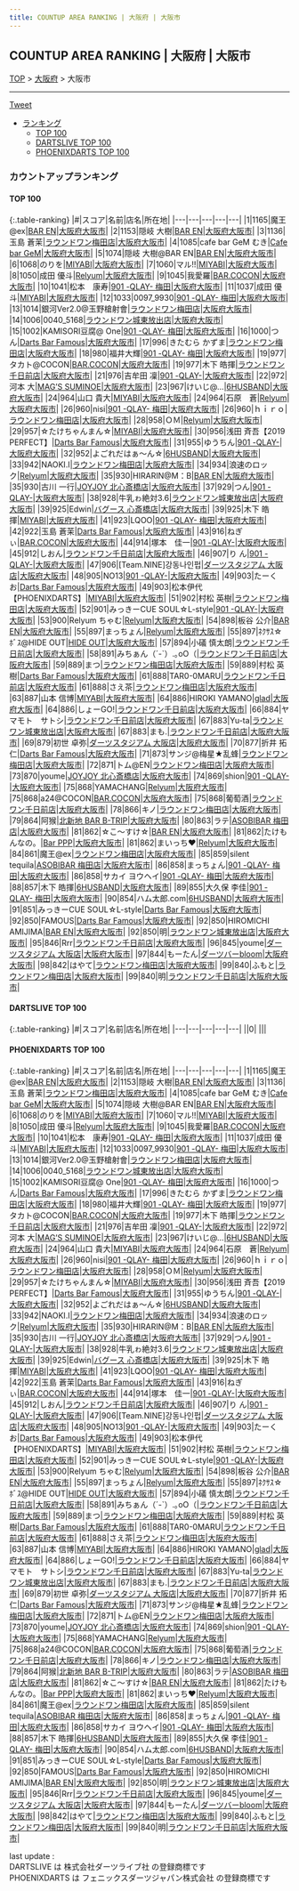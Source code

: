```yaml
---
title: COUNTUP AREA RANKING | 大阪府 | 大阪市
---
```

## COUNTUP AREA RANKING | 大阪府 | 大阪市

[TOP](/darts/rank/) > [大阪府](/darts/rank/大阪府/) > 大阪市

___

<a href="https://twitter.com/share?ref_src=twsrc%5Etfw" data-text="COUNTUP AREA RANKING | 大阪府大阪市" class="twitter-share-button" data-hashtags="DARTSLIVE,PHOENIXDARTS,darts,ダーツ" data-show-count="false">Tweet</a>

* [ランキング](#カウントアップランキング)
    * [TOP 100](#top-100)
    * [DARTSLIVE TOP 100](#dartslive-top-100)
    * [PHOENIXDARTS TOP 100](#phoenixdarts-top-100)

### カウントアップランキング

#### TOP 100



{:.table-ranking}
|#|スコア|名前|店名|所在地|
|---|---|---|---|---|
|1|1165|<span class="rank-name-pd">魔王@ex</span>|<a href="https://vs.phoenixdarts.com/jp/shop/shopDetailInfo/s_9861?s_seq=9861">BAR EN</a>|<a href="/darts/rank/大阪府/大阪市">大阪府大阪市</a>|
|2|1153|<span class="rank-name-pd"><span class="pro-icon-pd"></span>隠岐 大樹</span>|<a href="https://vs.phoenixdarts.com/jp/shop/shopDetailInfo/s_9861?s_seq=9861">BAR EN</a>|<a href="/darts/rank/大阪府/大阪市">大阪府大阪市</a>|
|3|1136|<span class="rank-name-pd"><span class="pro-icon-pd"></span>玉島 蒼茉</span>|<a href="https://vs.phoenixdarts.com/jp/shop/shopDetailInfo/s_71806?s_seq=71806">ラウンドワン梅田店</a>|<a href="/darts/rank/大阪府/大阪市">大阪府大阪市</a>|
|4|1085|<span class="rank-name-pd">cafe bar GeM むき</span>|<a href="https://vs.phoenixdarts.com/jp/shop/shopDetailInfo/s_90310?s_seq=90310">Cafe bar GeM</a>|<a href="/darts/rank/大阪府/大阪市">大阪府大阪市</a>|
|5|1074|<span class="rank-name-pd">隠岐 大樹@BAR EN</span>|<a href="https://vs.phoenixdarts.com/jp/shop/shopDetailInfo/s_9861?s_seq=9861">BAR EN</a>|<a href="/darts/rank/大阪府/大阪市">大阪府大阪市</a>|
|6|1068|<span class="rank-name-pd">のりを</span>|<a href="https://vs.phoenixdarts.com/jp/shop/shopDetailInfo/s_6511?s_seq=6511">MIYABI</a>|<a href="/darts/rank/大阪府/大阪市">大阪府大阪市</a>|
|7|1060|<span class="rank-name-pd">マル!!</span>|<a href="https://vs.phoenixdarts.com/jp/shop/shopDetailInfo/s_6511?s_seq=6511">MIYABI</a>|<a href="/darts/rank/大阪府/大阪市">大阪府大阪市</a>|
|8|1050|<span class="rank-name-pd">成田 優斗</span>|<a href="https://vs.phoenixdarts.com/jp/shop/shopDetailInfo/s_88310?s_seq=88310">Relyum</a>|<a href="/darts/rank/大阪府/大阪市">大阪府大阪市</a>|
|9|1045|<span class="rank-name-pd">我愛羅</span>|<a href="https://vs.phoenixdarts.com/jp/shop/shopDetailInfo/s_85692?s_seq=85692">BAR.COCON</a>|<a href="/darts/rank/大阪府/大阪市">大阪府大阪市</a>|
|10|1041|<span class="rank-name-pd">松本　康寿</span>|<a href="https://vs.phoenixdarts.com/jp/shop/shopDetailInfo/s_90234?s_seq=90234">901 -QLAY- 梅田</a>|<a href="/darts/rank/大阪府/大阪市">大阪府大阪市</a>|
|11|1037|<span class="rank-name-pd">成田 優斗</span>|<a href="https://vs.phoenixdarts.com/jp/shop/shopDetailInfo/s_6511?s_seq=6511">MIYABI</a>|<a href="/darts/rank/大阪府/大阪市">大阪府大阪市</a>|
|12|1033|<span class="rank-name-pd">0097_9930</span>|<a href="https://vs.phoenixdarts.com/jp/shop/shopDetailInfo/s_90234?s_seq=90234">901 -QLAY- 梅田</a>|<a href="/darts/rank/大阪府/大阪市">大阪府大阪市</a>|
|13|1014|<span class="rank-name-pd">銀河Ver2.0@玉野槍射會</span>|<a href="https://vs.phoenixdarts.com/jp/shop/shopDetailInfo/s_71806?s_seq=71806">ラウンドワン梅田店</a>|<a href="/darts/rank/大阪府/大阪市">大阪府大阪市</a>|
|14|1006|<span class="rank-name-pd">0040_5168</span>|<a href="https://vs.phoenixdarts.com/jp/shop/shopDetailInfo/s_10419?s_seq=10419">ラウンドワン城東放出店</a>|<a href="/darts/rank/大阪府/大阪市">大阪府大阪市</a>|
|15|1002|<span class="rank-name-pd">KAMISORI豆腐@ One</span>|<a href="https://vs.phoenixdarts.com/jp/shop/shopDetailInfo/s_90234?s_seq=90234">901 -QLAY- 梅田</a>|<a href="/darts/rank/大阪府/大阪市">大阪府大阪市</a>|
|16|1000|<span class="rank-name-pd">つん</span>|<a href="https://vs.phoenixdarts.com/jp/shop/shopDetailInfo/s_74701?s_seq=74701">Darts Bar Famous</a>|<a href="/darts/rank/大阪府/大阪市">大阪府大阪市</a>|
|17|996|<span class="rank-name-pd">きたむら かずま</span>|<a href="https://vs.phoenixdarts.com/jp/shop/shopDetailInfo/s_71806?s_seq=71806">ラウンドワン梅田店</a>|<a href="/darts/rank/大阪府/大阪市">大阪府大阪市</a>|
|18|980|<span class="rank-name-pd">福井大輝</span>|<a href="https://vs.phoenixdarts.com/jp/shop/shopDetailInfo/s_90234?s_seq=90234">901 -QLAY- 梅田</a>|<a href="/darts/rank/大阪府/大阪市">大阪府大阪市</a>|
|19|977|<span class="rank-name-pd">タカト@COCON</span>|<a href="https://vs.phoenixdarts.com/jp/shop/shopDetailInfo/s_85692?s_seq=85692">BAR.COCON</a>|<a href="/darts/rank/大阪府/大阪市">大阪府大阪市</a>|
|19|977|<span class="rank-name-pd">木下 皓揮</span>|<a href="https://vs.phoenixdarts.com/jp/shop/shopDetailInfo/s_71761?s_seq=71761">ラウンドワン千日前店</a>|<a href="/darts/rank/大阪府/大阪市">大阪府大阪市</a>|
|21|976|<span class="rank-name-pd"><span class="pro-icon-pd"></span>吉牟田 凜</span>|<a href="https://vs.phoenixdarts.com/jp/shop/shopDetailInfo/s_86723?s_seq=86723">901 -QLAY-</a>|<a href="/darts/rank/大阪府/大阪市">大阪府大阪市</a>|
|22|972|<span class="rank-name-pd">河本  大</span>|<a href="https://vs.phoenixdarts.com/jp/shop/shopDetailInfo/s_68912?s_seq=68912">MAG’S SUMINOE</a>|<a href="/darts/rank/大阪府/大阪市">大阪府大阪市</a>|
|23|967|<span class="rank-name-pd">けいじ@...</span>|<a href="https://vs.phoenixdarts.com/jp/shop/shopDetailInfo/s_67646?s_seq=67646">6HUSBAND</a>|<a href="/darts/rank/大阪府/大阪市">大阪府大阪市</a>|
|24|964|<span class="rank-name-pd"><span class="pro-icon-pd"></span>山口   貴大</span>|<a href="https://vs.phoenixdarts.com/jp/shop/shopDetailInfo/s_6511?s_seq=6511">MIYABI</a>|<a href="/darts/rank/大阪府/大阪市">大阪府大阪市</a>|
|24|964|<span class="rank-name-pd">石原　蒼</span>|<a href="https://vs.phoenixdarts.com/jp/shop/shopDetailInfo/s_88310?s_seq=88310">Relyum</a>|<a href="/darts/rank/大阪府/大阪市">大阪府大阪市</a>|
|26|960|<span class="rank-name-pd">nisi</span>|<a href="https://vs.phoenixdarts.com/jp/shop/shopDetailInfo/s_90234?s_seq=90234">901 -QLAY- 梅田</a>|<a href="/darts/rank/大阪府/大阪市">大阪府大阪市</a>|
|26|960|<span class="rank-name-pd">ｈｉｒｏ</span>|<a href="https://vs.phoenixdarts.com/jp/shop/shopDetailInfo/s_71806?s_seq=71806">ラウンドワン梅田店</a>|<a href="/darts/rank/大阪府/大阪市">大阪府大阪市</a>|
|28|958|<span class="rank-name-pd">ＯＭ</span>|<a href="https://vs.phoenixdarts.com/jp/shop/shopDetailInfo/s_88310?s_seq=88310">Relyum</a>|<a href="/darts/rank/大阪府/大阪市">大阪府大阪市</a>|
|29|957|<span class="rank-name-pd">☆たけちゃんまん☆</span>|<a href="https://vs.phoenixdarts.com/jp/shop/shopDetailInfo/s_6511?s_seq=6511">MIYABI</a>|<a href="/darts/rank/大阪府/大阪市">大阪府大阪市</a>|
|30|956|<span class="rank-name-pd">浅田 斉吾【2019 PERFECT】</span>|<a href="https://vs.phoenixdarts.com/jp/shop/shopDetailInfo/s_74701?s_seq=74701">Darts Bar Famous</a>|<a href="/darts/rank/大阪府/大阪市">大阪府大阪市</a>|
|31|955|<span class="rank-name-pd">ゆうちん</span>|<a href="https://vs.phoenixdarts.com/jp/shop/shopDetailInfo/s_86723?s_seq=86723">901 -QLAY-</a>|<a href="/darts/rank/大阪府/大阪市">大阪府大阪市</a>|
|32|952|<span class="rank-name-pd">よごれだはぁ～ん☆</span>|<a href="https://vs.phoenixdarts.com/jp/shop/shopDetailInfo/s_67646?s_seq=67646">6HUSBAND</a>|<a href="/darts/rank/大阪府/大阪市">大阪府大阪市</a>|
|33|942|<span class="rank-name-pd">NAOKI.I</span>|<a href="https://vs.phoenixdarts.com/jp/shop/shopDetailInfo/s_71806?s_seq=71806">ラウンドワン梅田店</a>|<a href="/darts/rank/大阪府/大阪市">大阪府大阪市</a>|
|34|934|<span class="rank-name-pd">浪速のロック</span>|<a href="https://vs.phoenixdarts.com/jp/shop/shopDetailInfo/s_88310?s_seq=88310">Relyum</a>|<a href="/darts/rank/大阪府/大阪市">大阪府大阪市</a>|
|35|930|<span class="rank-name-pd">HIRARIN@M：B</span>|<a href="https://vs.phoenixdarts.com/jp/shop/shopDetailInfo/s_9861?s_seq=9861">BAR EN</a>|<a href="/darts/rank/大阪府/大阪市">大阪府大阪市</a>|
|35|930|<span class="rank-name-pd"><span class="pro-icon-pd"></span>古川 一行</span>|<a href="https://vs.phoenixdarts.com/jp/shop/shopDetailInfo/s_9784?s_seq=9784">JOYJOY 北心斎橋店</a>|<a href="/darts/rank/大阪府/大阪市">大阪府大阪市</a>|
|37|929|<span class="rank-name-pd">つん</span>|<a href="https://vs.phoenixdarts.com/jp/shop/shopDetailInfo/s_86723?s_seq=86723">901 -QLAY-</a>|<a href="/darts/rank/大阪府/大阪市">大阪府大阪市</a>|
|38|928|<span class="rank-name-pd">牛乳ゎ絶対3.6</span>|<a href="https://vs.phoenixdarts.com/jp/shop/shopDetailInfo/s_10419?s_seq=10419">ラウンドワン城東放出店</a>|<a href="/darts/rank/大阪府/大阪市">大阪府大阪市</a>|
|39|925|<span class="rank-name-pd">Edwin</span>|<a href="https://vs.phoenixdarts.com/jp/shop/shopDetailInfo/s_59084?s_seq=59084">バグース 心斎橋店</a>|<a href="/darts/rank/大阪府/大阪市">大阪府大阪市</a>|
|39|925|<span class="rank-name-pd">木下 皓揮</span>|<a href="https://vs.phoenixdarts.com/jp/shop/shopDetailInfo/s_6511?s_seq=6511">MIYABI</a>|<a href="/darts/rank/大阪府/大阪市">大阪府大阪市</a>|
|41|923|<span class="rank-name-pd">LQOO</span>|<a href="https://vs.phoenixdarts.com/jp/shop/shopDetailInfo/s_90234?s_seq=90234">901 -QLAY- 梅田</a>|<a href="/darts/rank/大阪府/大阪市">大阪府大阪市</a>|
|42|922|<span class="rank-name-pd">玉島 蒼茉</span>|<a href="https://vs.phoenixdarts.com/jp/shop/shopDetailInfo/s_74701?s_seq=74701">Darts Bar Famous</a>|<a href="/darts/rank/大阪府/大阪市">大阪府大阪市</a>|
|43|916|<span class="rank-name-pd">ねぎぃ</span>|<a href="https://vs.phoenixdarts.com/jp/shop/shopDetailInfo/s_85692?s_seq=85692">BAR.COCON</a>|<a href="/darts/rank/大阪府/大阪市">大阪府大阪市</a>|
|44|914|<span class="rank-name-pd">塚本　佳一</span>|<a href="https://vs.phoenixdarts.com/jp/shop/shopDetailInfo/s_86723?s_seq=86723">901 -QLAY-</a>|<a href="/darts/rank/大阪府/大阪市">大阪府大阪市</a>|
|45|912|<span class="rank-name-pd">しおん</span>|<a href="https://vs.phoenixdarts.com/jp/shop/shopDetailInfo/s_71761?s_seq=71761">ラウンドワン千日前店</a>|<a href="/darts/rank/大阪府/大阪市">大阪府大阪市</a>|
|46|907|<span class="rank-name-pd">り  ん</span>|<a href="https://vs.phoenixdarts.com/jp/shop/shopDetailInfo/s_86723?s_seq=86723">901 -QLAY-</a>|<a href="/darts/rank/大阪府/大阪市">大阪府大阪市</a>|
|47|906|<span class="rank-name-pd">[Team.NINE]강동나인펍</span>|<a href="https://vs.phoenixdarts.com/jp/shop/shopDetailInfo/s_7554?s_seq=7554">ダーツスタジアム 大阪店</a>|<a href="/darts/rank/大阪府/大阪市">大阪府大阪市</a>|
|48|905|<span class="rank-name-pd">NO13</span>|<a href="https://vs.phoenixdarts.com/jp/shop/shopDetailInfo/s_86723?s_seq=86723">901 -QLAY-</a>|<a href="/darts/rank/大阪府/大阪市">大阪府大阪市</a>|
|49|903|<span class="rank-name-pd">たーくお</span>|<a href="https://vs.phoenixdarts.com/jp/shop/shopDetailInfo/s_74701?s_seq=74701">Darts Bar Famous</a>|<a href="/darts/rank/大阪府/大阪市">大阪府大阪市</a>|
|49|903|<span class="rank-name-pd">松本伊代【PHOENIXDARTS】</span>|<a href="https://vs.phoenixdarts.com/jp/shop/shopDetailInfo/s_6511?s_seq=6511">MIYABI</a>|<a href="/darts/rank/大阪府/大阪市">大阪府大阪市</a>|
|51|902|<span class="rank-name-pd"><span class="pro-icon-pd"></span>村松 英樹</span>|<a href="https://vs.phoenixdarts.com/jp/shop/shopDetailInfo/s_71806?s_seq=71806">ラウンドワン梅田店</a>|<a href="/darts/rank/大阪府/大阪市">大阪府大阪市</a>|
|52|901|<span class="rank-name-pd">みっきーCUE SOUL☆L-style</span>|<a href="https://vs.phoenixdarts.com/jp/shop/shopDetailInfo/s_86723?s_seq=86723">901 -QLAY-</a>|<a href="/darts/rank/大阪府/大阪市">大阪府大阪市</a>|
|53|900|<span class="rank-name-pd">Relyum ちゃむ</span>|<a href="https://vs.phoenixdarts.com/jp/shop/shopDetailInfo/s_88310?s_seq=88310">Relyum</a>|<a href="/darts/rank/大阪府/大阪市">大阪府大阪市</a>|
|54|898|<span class="rank-name-pd"><span class="pro-icon-pd"></span>板谷 公介</span>|<a href="https://vs.phoenixdarts.com/jp/shop/shopDetailInfo/s_9861?s_seq=9861">BAR EN</a>|<a href="/darts/rank/大阪府/大阪市">大阪府大阪市</a>|
|55|897|<span class="rank-name-pd">まっちょん</span>|<a href="https://vs.phoenixdarts.com/jp/shop/shopDetailInfo/s_88310?s_seq=88310">Relyum</a>|<a href="/darts/rank/大阪府/大阪市">大阪府大阪市</a>|
|55|897|<span class="rank-name-pd">ﾈｸｻｽ☆ﾎﾞｽ@HIDE OUT</span>|<a href="https://vs.phoenixdarts.com/jp/shop/shopDetailInfo/s_7663?s_seq=7663">HIDE OUT</a>|<a href="/darts/rank/大阪府/大阪市">大阪府大阪市</a>|
|57|894|<span class="rank-name-pd"><span class="pro-icon-pd"></span>小礒 慎太朗</span>|<a href="https://vs.phoenixdarts.com/jp/shop/shopDetailInfo/s_71761?s_seq=71761">ラウンドワン千日前店</a>|<a href="/darts/rank/大阪府/大阪市">大阪府大阪市</a>|
|58|891|<span class="rank-name-pd">みちぁん（´-`）.｡oO（</span>|<a href="https://vs.phoenixdarts.com/jp/shop/shopDetailInfo/s_71761?s_seq=71761">ラウンドワン千日前店</a>|<a href="/darts/rank/大阪府/大阪市">大阪府大阪市</a>|
|59|889|<span class="rank-name-pd">まつ</span>|<a href="https://vs.phoenixdarts.com/jp/shop/shopDetailInfo/s_71806?s_seq=71806">ラウンドワン梅田店</a>|<a href="/darts/rank/大阪府/大阪市">大阪府大阪市</a>|
|59|889|<span class="rank-name-pd"><span class="pro-icon-pd"></span>村松 英樹</span>|<a href="https://vs.phoenixdarts.com/jp/shop/shopDetailInfo/s_74701?s_seq=74701">Darts Bar Famous</a>|<a href="/darts/rank/大阪府/大阪市">大阪府大阪市</a>|
|61|888|<span class="rank-name-pd">TAR0-0MARU</span>|<a href="https://vs.phoenixdarts.com/jp/shop/shopDetailInfo/s_71761?s_seq=71761">ラウンドワン千日前店</a>|<a href="/darts/rank/大阪府/大阪市">大阪府大阪市</a>|
|61|888|<span class="rank-name-pd">さえ茶</span>|<a href="https://vs.phoenixdarts.com/jp/shop/shopDetailInfo/s_71806?s_seq=71806">ラウンドワン梅田店</a>|<a href="/darts/rank/大阪府/大阪市">大阪府大阪市</a>|
|63|887|<span class="rank-name-pd">山本 信博</span>|<a href="https://vs.phoenixdarts.com/jp/shop/shopDetailInfo/s_6511?s_seq=6511">MIYABI</a>|<a href="/darts/rank/大阪府/大阪市">大阪府大阪市</a>|
|64|886|<span class="rank-name-pd">HIROKI YAMANO</span>|<a href="https://vs.phoenixdarts.com/jp/shop/shopDetailInfo/s_10701?s_seq=10701">glad</a>|<a href="/darts/rank/大阪府/大阪市">大阪府大阪市</a>|
|64|886|<span class="rank-name-pd">しょーGO!</span>|<a href="https://vs.phoenixdarts.com/jp/shop/shopDetailInfo/s_71761?s_seq=71761">ラウンドワン千日前店</a>|<a href="/darts/rank/大阪府/大阪市">大阪府大阪市</a>|
|66|884|<span class="rank-name-pd">ヤマモト　サトシ</span>|<a href="https://vs.phoenixdarts.com/jp/shop/shopDetailInfo/s_71761?s_seq=71761">ラウンドワン千日前店</a>|<a href="/darts/rank/大阪府/大阪市">大阪府大阪市</a>|
|67|883|<span class="rank-name-pd">Yu-ta</span>|<a href="https://vs.phoenixdarts.com/jp/shop/shopDetailInfo/s_10419?s_seq=10419">ラウンドワン城東放出店</a>|<a href="/darts/rank/大阪府/大阪市">大阪府大阪市</a>|
|67|883|<span class="rank-name-pd">まも.</span>|<a href="https://vs.phoenixdarts.com/jp/shop/shopDetailInfo/s_71761?s_seq=71761">ラウンドワン千日前店</a>|<a href="/darts/rank/大阪府/大阪市">大阪府大阪市</a>|
|69|879|<span class="rank-name-pd"><span class="pro-icon-pd"></span>初世 卓弥</span>|<a href="https://vs.phoenixdarts.com/jp/shop/shopDetailInfo/s_7554?s_seq=7554">ダーツスタジアム 大阪店</a>|<a href="/darts/rank/大阪府/大阪市">大阪府大阪市</a>|
|70|877|<span class="rank-name-pd"><span class="pro-icon-pd"></span>折井 拓仁</span>|<a href="https://vs.phoenixdarts.com/jp/shop/shopDetailInfo/s_74701?s_seq=74701">Darts Bar Famous</a>|<a href="/darts/rank/大阪府/大阪市">大阪府大阪市</a>|
|71|873|<span class="rank-name-pd">サンジ@梅星★乱蜂</span>|<a href="https://vs.phoenixdarts.com/jp/shop/shopDetailInfo/s_71806?s_seq=71806">ラウンドワン梅田店</a>|<a href="/darts/rank/大阪府/大阪市">大阪府大阪市</a>|
|72|871|<span class="rank-name-pd">トム@EN</span>|<a href="https://vs.phoenixdarts.com/jp/shop/shopDetailInfo/s_71806?s_seq=71806">ラウンドワン梅田店</a>|<a href="/darts/rank/大阪府/大阪市">大阪府大阪市</a>|
|73|870|<span class="rank-name-pd">youme</span>|<a href="https://vs.phoenixdarts.com/jp/shop/shopDetailInfo/s_9784?s_seq=9784">JOYJOY 北心斎橋店</a>|<a href="/darts/rank/大阪府/大阪市">大阪府大阪市</a>|
|74|869|<span class="rank-name-pd">shion</span>|<a href="https://vs.phoenixdarts.com/jp/shop/shopDetailInfo/s_86723?s_seq=86723">901 -QLAY-</a>|<a href="/darts/rank/大阪府/大阪市">大阪府大阪市</a>|
|75|868|<span class="rank-name-pd">YAMACHANG</span>|<a href="https://vs.phoenixdarts.com/jp/shop/shopDetailInfo/s_88310?s_seq=88310">Relyum</a>|<a href="/darts/rank/大阪府/大阪市">大阪府大阪市</a>|
|75|868|<span class="rank-name-pd">a24@COCON</span>|<a href="https://vs.phoenixdarts.com/jp/shop/shopDetailInfo/s_85692?s_seq=85692">BAR.COCON</a>|<a href="/darts/rank/大阪府/大阪市">大阪府大阪市</a>|
|75|868|<span class="rank-name-pd">葡萄酒</span>|<a href="https://vs.phoenixdarts.com/jp/shop/shopDetailInfo/s_71761?s_seq=71761">ラウンドワン千日前店</a>|<a href="/darts/rank/大阪府/大阪市">大阪府大阪市</a>|
|78|866|<span class="rank-name-pd">キノ</span>|<a href="https://vs.phoenixdarts.com/jp/shop/shopDetailInfo/s_71806?s_seq=71806">ラウンドワン梅田店</a>|<a href="/darts/rank/大阪府/大阪市">大阪府大阪市</a>|
|79|864|<span class="rank-name-pd">阿猴</span>|<a href="https://vs.phoenixdarts.com/jp/shop/shopDetailInfo/s_9493?s_seq=9493">北新地 BAR B-TRIP</a>|<a href="/darts/rank/大阪府/大阪市">大阪府大阪市</a>|
|80|863|<span class="rank-name-pd">ラテ</span>|<a href="https://vs.phoenixdarts.com/jp/shop/shopDetailInfo/s_75191?s_seq=75191">ASOBIBAR 梅田店</a>|<a href="/darts/rank/大阪府/大阪市">大阪府大阪市</a>|
|81|862|<span class="rank-name-pd">☆こ〜すけ☆</span>|<a href="https://vs.phoenixdarts.com/jp/shop/shopDetailInfo/s_9861?s_seq=9861">BAR EN</a>|<a href="/darts/rank/大阪府/大阪市">大阪府大阪市</a>|
|81|862|<span class="rank-name-pd">たけもんなの。</span>|<a href="https://vs.phoenixdarts.com/jp/shop/shopDetailInfo/s_77285?s_seq=77285">Bar PPP</a>|<a href="/darts/rank/大阪府/大阪市">大阪府大阪市</a>|
|81|862|<span class="rank-name-pd">まいっち❤︎</span>|<a href="https://vs.phoenixdarts.com/jp/shop/shopDetailInfo/s_88310?s_seq=88310">Relyum</a>|<a href="/darts/rank/大阪府/大阪市">大阪府大阪市</a>|
|84|861|<span class="rank-name-pd">魔王@ex</span>|<a href="https://vs.phoenixdarts.com/jp/shop/shopDetailInfo/s_71806?s_seq=71806">ラウンドワン梅田店</a>|<a href="/darts/rank/大阪府/大阪市">大阪府大阪市</a>|
|85|859|<span class="rank-name-pd">silent tequila</span>|<a href="https://vs.phoenixdarts.com/jp/shop/shopDetailInfo/s_75191?s_seq=75191">ASOBIBAR 梅田店</a>|<a href="/darts/rank/大阪府/大阪市">大阪府大阪市</a>|
|86|858|<span class="rank-name-pd">まっちょん</span>|<a href="https://vs.phoenixdarts.com/jp/shop/shopDetailInfo/s_90234?s_seq=90234">901 -QLAY- 梅田</a>|<a href="/darts/rank/大阪府/大阪市">大阪府大阪市</a>|
|86|858|<span class="rank-name-pd">サカイ ヨウヘイ</span>|<a href="https://vs.phoenixdarts.com/jp/shop/shopDetailInfo/s_90234?s_seq=90234">901 -QLAY- 梅田</a>|<a href="/darts/rank/大阪府/大阪市">大阪府大阪市</a>|
|88|857|<span class="rank-name-pd"><span class="pro-icon-pd"></span>木下 皓揮</span>|<a href="https://vs.phoenixdarts.com/jp/shop/shopDetailInfo/s_67646?s_seq=67646">6HUSBAND</a>|<a href="/darts/rank/大阪府/大阪市">大阪府大阪市</a>|
|89|855|<span class="rank-name-pd"><span class="pro-icon-pd"></span>大久保 李佳</span>|<a href="https://vs.phoenixdarts.com/jp/shop/shopDetailInfo/s_90234?s_seq=90234">901 -QLAY- 梅田</a>|<a href="/darts/rank/大阪府/大阪市">大阪府大阪市</a>|
|90|854|<span class="rank-name-pd">ハム太郎.com</span>|<a href="https://vs.phoenixdarts.com/jp/shop/shopDetailInfo/s_67646?s_seq=67646">6HUSBAND</a>|<a href="/darts/rank/大阪府/大阪市">大阪府大阪市</a>|
|91|851|<span class="rank-name-pd">みっきーCUE SOUL☆L-style</span>|<a href="https://vs.phoenixdarts.com/jp/shop/shopDetailInfo/s_74701?s_seq=74701">Darts Bar Famous</a>|<a href="/darts/rank/大阪府/大阪市">大阪府大阪市</a>|
|92|850|<span class="rank-name-pd">FAMOUS</span>|<a href="https://vs.phoenixdarts.com/jp/shop/shopDetailInfo/s_74701?s_seq=74701">Darts Bar Famous</a>|<a href="/darts/rank/大阪府/大阪市">大阪府大阪市</a>|
|92|850|<span class="rank-name-pd">HIROMICHI AMIJIMA</span>|<a href="https://vs.phoenixdarts.com/jp/shop/shopDetailInfo/s_9861?s_seq=9861">BAR EN</a>|<a href="/darts/rank/大阪府/大阪市">大阪府大阪市</a>|
|92|850|<span class="rank-name-pd">明</span>|<a href="https://vs.phoenixdarts.com/jp/shop/shopDetailInfo/s_10419?s_seq=10419">ラウンドワン城東放出店</a>|<a href="/darts/rank/大阪府/大阪市">大阪府大阪市</a>|
|95|846|<span class="rank-name-pd">Rrr</span>|<a href="https://vs.phoenixdarts.com/jp/shop/shopDetailInfo/s_71761?s_seq=71761">ラウンドワン千日前店</a>|<a href="/darts/rank/大阪府/大阪市">大阪府大阪市</a>|
|96|845|<span class="rank-name-pd">youme</span>|<a href="https://vs.phoenixdarts.com/jp/shop/shopDetailInfo/s_7554?s_seq=7554">ダーツスタジアム 大阪店</a>|<a href="/darts/rank/大阪府/大阪市">大阪府大阪市</a>|
|97|844|<span class="rank-name-pd">もーたん</span>|<a href="https://vs.phoenixdarts.com/jp/shop/shopDetailInfo/s_64008?s_seq=64008">ダーツバーbloom</a>|<a href="/darts/rank/大阪府/大阪市">大阪府大阪市</a>|
|98|842|<span class="rank-name-pd">はやて</span>|<a href="https://vs.phoenixdarts.com/jp/shop/shopDetailInfo/s_71806?s_seq=71806">ラウンドワン梅田店</a>|<a href="/darts/rank/大阪府/大阪市">大阪府大阪市</a>|
|99|840|<span class="rank-name-pd">ふもと</span>|<a href="https://vs.phoenixdarts.com/jp/shop/shopDetailInfo/s_71806?s_seq=71806">ラウンドワン梅田店</a>|<a href="/darts/rank/大阪府/大阪市">大阪府大阪市</a>|
|99|840|<span class="rank-name-pd">明</span>|<a href="https://vs.phoenixdarts.com/jp/shop/shopDetailInfo/s_71761?s_seq=71761">ラウンドワン千日前店</a>|<a href="/darts/rank/大阪府/大阪市">大阪府大阪市</a>|


#### DARTSLIVE TOP 100



{:.table-ranking}
|#|スコア|名前|店名|所在地|
|---|---|---|---|---|
||0|<span class="rank-name-dl"> </span>|<a href=""></a>|<a href="/darts/rank//"></a>|


#### PHOENIXDARTS TOP 100



{:.table-ranking}
|#|スコア|名前|店名|所在地|
|---|---|---|---|---|
|1|1165|<span class="rank-name-pd">魔王@ex</span>|<a href="https://vs.phoenixdarts.com/jp/shop/shopDetailInfo/s_9861?s_seq=9861">BAR EN</a>|<a href="/darts/rank/大阪府/大阪市">大阪府大阪市</a>|
|2|1153|<span class="rank-name-pd"><span class="pro-icon-pd"></span>隠岐 大樹</span>|<a href="https://vs.phoenixdarts.com/jp/shop/shopDetailInfo/s_9861?s_seq=9861">BAR EN</a>|<a href="/darts/rank/大阪府/大阪市">大阪府大阪市</a>|
|3|1136|<span class="rank-name-pd"><span class="pro-icon-pd"></span>玉島 蒼茉</span>|<a href="https://vs.phoenixdarts.com/jp/shop/shopDetailInfo/s_71806?s_seq=71806">ラウンドワン梅田店</a>|<a href="/darts/rank/大阪府/大阪市">大阪府大阪市</a>|
|4|1085|<span class="rank-name-pd">cafe bar GeM むき</span>|<a href="https://vs.phoenixdarts.com/jp/shop/shopDetailInfo/s_90310?s_seq=90310">Cafe bar GeM</a>|<a href="/darts/rank/大阪府/大阪市">大阪府大阪市</a>|
|5|1074|<span class="rank-name-pd">隠岐 大樹@BAR EN</span>|<a href="https://vs.phoenixdarts.com/jp/shop/shopDetailInfo/s_9861?s_seq=9861">BAR EN</a>|<a href="/darts/rank/大阪府/大阪市">大阪府大阪市</a>|
|6|1068|<span class="rank-name-pd">のりを</span>|<a href="https://vs.phoenixdarts.com/jp/shop/shopDetailInfo/s_6511?s_seq=6511">MIYABI</a>|<a href="/darts/rank/大阪府/大阪市">大阪府大阪市</a>|
|7|1060|<span class="rank-name-pd">マル!!</span>|<a href="https://vs.phoenixdarts.com/jp/shop/shopDetailInfo/s_6511?s_seq=6511">MIYABI</a>|<a href="/darts/rank/大阪府/大阪市">大阪府大阪市</a>|
|8|1050|<span class="rank-name-pd">成田 優斗</span>|<a href="https://vs.phoenixdarts.com/jp/shop/shopDetailInfo/s_88310?s_seq=88310">Relyum</a>|<a href="/darts/rank/大阪府/大阪市">大阪府大阪市</a>|
|9|1045|<span class="rank-name-pd">我愛羅</span>|<a href="https://vs.phoenixdarts.com/jp/shop/shopDetailInfo/s_85692?s_seq=85692">BAR.COCON</a>|<a href="/darts/rank/大阪府/大阪市">大阪府大阪市</a>|
|10|1041|<span class="rank-name-pd">松本　康寿</span>|<a href="https://vs.phoenixdarts.com/jp/shop/shopDetailInfo/s_90234?s_seq=90234">901 -QLAY- 梅田</a>|<a href="/darts/rank/大阪府/大阪市">大阪府大阪市</a>|
|11|1037|<span class="rank-name-pd">成田 優斗</span>|<a href="https://vs.phoenixdarts.com/jp/shop/shopDetailInfo/s_6511?s_seq=6511">MIYABI</a>|<a href="/darts/rank/大阪府/大阪市">大阪府大阪市</a>|
|12|1033|<span class="rank-name-pd">0097_9930</span>|<a href="https://vs.phoenixdarts.com/jp/shop/shopDetailInfo/s_90234?s_seq=90234">901 -QLAY- 梅田</a>|<a href="/darts/rank/大阪府/大阪市">大阪府大阪市</a>|
|13|1014|<span class="rank-name-pd">銀河Ver2.0@玉野槍射會</span>|<a href="https://vs.phoenixdarts.com/jp/shop/shopDetailInfo/s_71806?s_seq=71806">ラウンドワン梅田店</a>|<a href="/darts/rank/大阪府/大阪市">大阪府大阪市</a>|
|14|1006|<span class="rank-name-pd">0040_5168</span>|<a href="https://vs.phoenixdarts.com/jp/shop/shopDetailInfo/s_10419?s_seq=10419">ラウンドワン城東放出店</a>|<a href="/darts/rank/大阪府/大阪市">大阪府大阪市</a>|
|15|1002|<span class="rank-name-pd">KAMISORI豆腐@ One</span>|<a href="https://vs.phoenixdarts.com/jp/shop/shopDetailInfo/s_90234?s_seq=90234">901 -QLAY- 梅田</a>|<a href="/darts/rank/大阪府/大阪市">大阪府大阪市</a>|
|16|1000|<span class="rank-name-pd">つん</span>|<a href="https://vs.phoenixdarts.com/jp/shop/shopDetailInfo/s_74701?s_seq=74701">Darts Bar Famous</a>|<a href="/darts/rank/大阪府/大阪市">大阪府大阪市</a>|
|17|996|<span class="rank-name-pd">きたむら かずま</span>|<a href="https://vs.phoenixdarts.com/jp/shop/shopDetailInfo/s_71806?s_seq=71806">ラウンドワン梅田店</a>|<a href="/darts/rank/大阪府/大阪市">大阪府大阪市</a>|
|18|980|<span class="rank-name-pd">福井大輝</span>|<a href="https://vs.phoenixdarts.com/jp/shop/shopDetailInfo/s_90234?s_seq=90234">901 -QLAY- 梅田</a>|<a href="/darts/rank/大阪府/大阪市">大阪府大阪市</a>|
|19|977|<span class="rank-name-pd">タカト@COCON</span>|<a href="https://vs.phoenixdarts.com/jp/shop/shopDetailInfo/s_85692?s_seq=85692">BAR.COCON</a>|<a href="/darts/rank/大阪府/大阪市">大阪府大阪市</a>|
|19|977|<span class="rank-name-pd">木下 皓揮</span>|<a href="https://vs.phoenixdarts.com/jp/shop/shopDetailInfo/s_71761?s_seq=71761">ラウンドワン千日前店</a>|<a href="/darts/rank/大阪府/大阪市">大阪府大阪市</a>|
|21|976|<span class="rank-name-pd"><span class="pro-icon-pd"></span>吉牟田 凜</span>|<a href="https://vs.phoenixdarts.com/jp/shop/shopDetailInfo/s_86723?s_seq=86723">901 -QLAY-</a>|<a href="/darts/rank/大阪府/大阪市">大阪府大阪市</a>|
|22|972|<span class="rank-name-pd">河本  大</span>|<a href="https://vs.phoenixdarts.com/jp/shop/shopDetailInfo/s_68912?s_seq=68912">MAG’S SUMINOE</a>|<a href="/darts/rank/大阪府/大阪市">大阪府大阪市</a>|
|23|967|<span class="rank-name-pd">けいじ@...</span>|<a href="https://vs.phoenixdarts.com/jp/shop/shopDetailInfo/s_67646?s_seq=67646">6HUSBAND</a>|<a href="/darts/rank/大阪府/大阪市">大阪府大阪市</a>|
|24|964|<span class="rank-name-pd"><span class="pro-icon-pd"></span>山口   貴大</span>|<a href="https://vs.phoenixdarts.com/jp/shop/shopDetailInfo/s_6511?s_seq=6511">MIYABI</a>|<a href="/darts/rank/大阪府/大阪市">大阪府大阪市</a>|
|24|964|<span class="rank-name-pd">石原　蒼</span>|<a href="https://vs.phoenixdarts.com/jp/shop/shopDetailInfo/s_88310?s_seq=88310">Relyum</a>|<a href="/darts/rank/大阪府/大阪市">大阪府大阪市</a>|
|26|960|<span class="rank-name-pd">nisi</span>|<a href="https://vs.phoenixdarts.com/jp/shop/shopDetailInfo/s_90234?s_seq=90234">901 -QLAY- 梅田</a>|<a href="/darts/rank/大阪府/大阪市">大阪府大阪市</a>|
|26|960|<span class="rank-name-pd">ｈｉｒｏ</span>|<a href="https://vs.phoenixdarts.com/jp/shop/shopDetailInfo/s_71806?s_seq=71806">ラウンドワン梅田店</a>|<a href="/darts/rank/大阪府/大阪市">大阪府大阪市</a>|
|28|958|<span class="rank-name-pd">ＯＭ</span>|<a href="https://vs.phoenixdarts.com/jp/shop/shopDetailInfo/s_88310?s_seq=88310">Relyum</a>|<a href="/darts/rank/大阪府/大阪市">大阪府大阪市</a>|
|29|957|<span class="rank-name-pd">☆たけちゃんまん☆</span>|<a href="https://vs.phoenixdarts.com/jp/shop/shopDetailInfo/s_6511?s_seq=6511">MIYABI</a>|<a href="/darts/rank/大阪府/大阪市">大阪府大阪市</a>|
|30|956|<span class="rank-name-pd">浅田 斉吾【2019 PERFECT】</span>|<a href="https://vs.phoenixdarts.com/jp/shop/shopDetailInfo/s_74701?s_seq=74701">Darts Bar Famous</a>|<a href="/darts/rank/大阪府/大阪市">大阪府大阪市</a>|
|31|955|<span class="rank-name-pd">ゆうちん</span>|<a href="https://vs.phoenixdarts.com/jp/shop/shopDetailInfo/s_86723?s_seq=86723">901 -QLAY-</a>|<a href="/darts/rank/大阪府/大阪市">大阪府大阪市</a>|
|32|952|<span class="rank-name-pd">よごれだはぁ～ん☆</span>|<a href="https://vs.phoenixdarts.com/jp/shop/shopDetailInfo/s_67646?s_seq=67646">6HUSBAND</a>|<a href="/darts/rank/大阪府/大阪市">大阪府大阪市</a>|
|33|942|<span class="rank-name-pd">NAOKI.I</span>|<a href="https://vs.phoenixdarts.com/jp/shop/shopDetailInfo/s_71806?s_seq=71806">ラウンドワン梅田店</a>|<a href="/darts/rank/大阪府/大阪市">大阪府大阪市</a>|
|34|934|<span class="rank-name-pd">浪速のロック</span>|<a href="https://vs.phoenixdarts.com/jp/shop/shopDetailInfo/s_88310?s_seq=88310">Relyum</a>|<a href="/darts/rank/大阪府/大阪市">大阪府大阪市</a>|
|35|930|<span class="rank-name-pd">HIRARIN@M：B</span>|<a href="https://vs.phoenixdarts.com/jp/shop/shopDetailInfo/s_9861?s_seq=9861">BAR EN</a>|<a href="/darts/rank/大阪府/大阪市">大阪府大阪市</a>|
|35|930|<span class="rank-name-pd"><span class="pro-icon-pd"></span>古川 一行</span>|<a href="https://vs.phoenixdarts.com/jp/shop/shopDetailInfo/s_9784?s_seq=9784">JOYJOY 北心斎橋店</a>|<a href="/darts/rank/大阪府/大阪市">大阪府大阪市</a>|
|37|929|<span class="rank-name-pd">つん</span>|<a href="https://vs.phoenixdarts.com/jp/shop/shopDetailInfo/s_86723?s_seq=86723">901 -QLAY-</a>|<a href="/darts/rank/大阪府/大阪市">大阪府大阪市</a>|
|38|928|<span class="rank-name-pd">牛乳ゎ絶対3.6</span>|<a href="https://vs.phoenixdarts.com/jp/shop/shopDetailInfo/s_10419?s_seq=10419">ラウンドワン城東放出店</a>|<a href="/darts/rank/大阪府/大阪市">大阪府大阪市</a>|
|39|925|<span class="rank-name-pd">Edwin</span>|<a href="https://vs.phoenixdarts.com/jp/shop/shopDetailInfo/s_59084?s_seq=59084">バグース 心斎橋店</a>|<a href="/darts/rank/大阪府/大阪市">大阪府大阪市</a>|
|39|925|<span class="rank-name-pd">木下 皓揮</span>|<a href="https://vs.phoenixdarts.com/jp/shop/shopDetailInfo/s_6511?s_seq=6511">MIYABI</a>|<a href="/darts/rank/大阪府/大阪市">大阪府大阪市</a>|
|41|923|<span class="rank-name-pd">LQOO</span>|<a href="https://vs.phoenixdarts.com/jp/shop/shopDetailInfo/s_90234?s_seq=90234">901 -QLAY- 梅田</a>|<a href="/darts/rank/大阪府/大阪市">大阪府大阪市</a>|
|42|922|<span class="rank-name-pd">玉島 蒼茉</span>|<a href="https://vs.phoenixdarts.com/jp/shop/shopDetailInfo/s_74701?s_seq=74701">Darts Bar Famous</a>|<a href="/darts/rank/大阪府/大阪市">大阪府大阪市</a>|
|43|916|<span class="rank-name-pd">ねぎぃ</span>|<a href="https://vs.phoenixdarts.com/jp/shop/shopDetailInfo/s_85692?s_seq=85692">BAR.COCON</a>|<a href="/darts/rank/大阪府/大阪市">大阪府大阪市</a>|
|44|914|<span class="rank-name-pd">塚本　佳一</span>|<a href="https://vs.phoenixdarts.com/jp/shop/shopDetailInfo/s_86723?s_seq=86723">901 -QLAY-</a>|<a href="/darts/rank/大阪府/大阪市">大阪府大阪市</a>|
|45|912|<span class="rank-name-pd">しおん</span>|<a href="https://vs.phoenixdarts.com/jp/shop/shopDetailInfo/s_71761?s_seq=71761">ラウンドワン千日前店</a>|<a href="/darts/rank/大阪府/大阪市">大阪府大阪市</a>|
|46|907|<span class="rank-name-pd">り  ん</span>|<a href="https://vs.phoenixdarts.com/jp/shop/shopDetailInfo/s_86723?s_seq=86723">901 -QLAY-</a>|<a href="/darts/rank/大阪府/大阪市">大阪府大阪市</a>|
|47|906|<span class="rank-name-pd">[Team.NINE]강동나인펍</span>|<a href="https://vs.phoenixdarts.com/jp/shop/shopDetailInfo/s_7554?s_seq=7554">ダーツスタジアム 大阪店</a>|<a href="/darts/rank/大阪府/大阪市">大阪府大阪市</a>|
|48|905|<span class="rank-name-pd">NO13</span>|<a href="https://vs.phoenixdarts.com/jp/shop/shopDetailInfo/s_86723?s_seq=86723">901 -QLAY-</a>|<a href="/darts/rank/大阪府/大阪市">大阪府大阪市</a>|
|49|903|<span class="rank-name-pd">たーくお</span>|<a href="https://vs.phoenixdarts.com/jp/shop/shopDetailInfo/s_74701?s_seq=74701">Darts Bar Famous</a>|<a href="/darts/rank/大阪府/大阪市">大阪府大阪市</a>|
|49|903|<span class="rank-name-pd">松本伊代【PHOENIXDARTS】</span>|<a href="https://vs.phoenixdarts.com/jp/shop/shopDetailInfo/s_6511?s_seq=6511">MIYABI</a>|<a href="/darts/rank/大阪府/大阪市">大阪府大阪市</a>|
|51|902|<span class="rank-name-pd"><span class="pro-icon-pd"></span>村松 英樹</span>|<a href="https://vs.phoenixdarts.com/jp/shop/shopDetailInfo/s_71806?s_seq=71806">ラウンドワン梅田店</a>|<a href="/darts/rank/大阪府/大阪市">大阪府大阪市</a>|
|52|901|<span class="rank-name-pd">みっきーCUE SOUL☆L-style</span>|<a href="https://vs.phoenixdarts.com/jp/shop/shopDetailInfo/s_86723?s_seq=86723">901 -QLAY-</a>|<a href="/darts/rank/大阪府/大阪市">大阪府大阪市</a>|
|53|900|<span class="rank-name-pd">Relyum ちゃむ</span>|<a href="https://vs.phoenixdarts.com/jp/shop/shopDetailInfo/s_88310?s_seq=88310">Relyum</a>|<a href="/darts/rank/大阪府/大阪市">大阪府大阪市</a>|
|54|898|<span class="rank-name-pd"><span class="pro-icon-pd"></span>板谷 公介</span>|<a href="https://vs.phoenixdarts.com/jp/shop/shopDetailInfo/s_9861?s_seq=9861">BAR EN</a>|<a href="/darts/rank/大阪府/大阪市">大阪府大阪市</a>|
|55|897|<span class="rank-name-pd">まっちょん</span>|<a href="https://vs.phoenixdarts.com/jp/shop/shopDetailInfo/s_88310?s_seq=88310">Relyum</a>|<a href="/darts/rank/大阪府/大阪市">大阪府大阪市</a>|
|55|897|<span class="rank-name-pd">ﾈｸｻｽ☆ﾎﾞｽ@HIDE OUT</span>|<a href="https://vs.phoenixdarts.com/jp/shop/shopDetailInfo/s_7663?s_seq=7663">HIDE OUT</a>|<a href="/darts/rank/大阪府/大阪市">大阪府大阪市</a>|
|57|894|<span class="rank-name-pd"><span class="pro-icon-pd"></span>小礒 慎太朗</span>|<a href="https://vs.phoenixdarts.com/jp/shop/shopDetailInfo/s_71761?s_seq=71761">ラウンドワン千日前店</a>|<a href="/darts/rank/大阪府/大阪市">大阪府大阪市</a>|
|58|891|<span class="rank-name-pd">みちぁん（´-`）.｡oO（</span>|<a href="https://vs.phoenixdarts.com/jp/shop/shopDetailInfo/s_71761?s_seq=71761">ラウンドワン千日前店</a>|<a href="/darts/rank/大阪府/大阪市">大阪府大阪市</a>|
|59|889|<span class="rank-name-pd">まつ</span>|<a href="https://vs.phoenixdarts.com/jp/shop/shopDetailInfo/s_71806?s_seq=71806">ラウンドワン梅田店</a>|<a href="/darts/rank/大阪府/大阪市">大阪府大阪市</a>|
|59|889|<span class="rank-name-pd"><span class="pro-icon-pd"></span>村松 英樹</span>|<a href="https://vs.phoenixdarts.com/jp/shop/shopDetailInfo/s_74701?s_seq=74701">Darts Bar Famous</a>|<a href="/darts/rank/大阪府/大阪市">大阪府大阪市</a>|
|61|888|<span class="rank-name-pd">TAR0-0MARU</span>|<a href="https://vs.phoenixdarts.com/jp/shop/shopDetailInfo/s_71761?s_seq=71761">ラウンドワン千日前店</a>|<a href="/darts/rank/大阪府/大阪市">大阪府大阪市</a>|
|61|888|<span class="rank-name-pd">さえ茶</span>|<a href="https://vs.phoenixdarts.com/jp/shop/shopDetailInfo/s_71806?s_seq=71806">ラウンドワン梅田店</a>|<a href="/darts/rank/大阪府/大阪市">大阪府大阪市</a>|
|63|887|<span class="rank-name-pd">山本 信博</span>|<a href="https://vs.phoenixdarts.com/jp/shop/shopDetailInfo/s_6511?s_seq=6511">MIYABI</a>|<a href="/darts/rank/大阪府/大阪市">大阪府大阪市</a>|
|64|886|<span class="rank-name-pd">HIROKI YAMANO</span>|<a href="https://vs.phoenixdarts.com/jp/shop/shopDetailInfo/s_10701?s_seq=10701">glad</a>|<a href="/darts/rank/大阪府/大阪市">大阪府大阪市</a>|
|64|886|<span class="rank-name-pd">しょーGO!</span>|<a href="https://vs.phoenixdarts.com/jp/shop/shopDetailInfo/s_71761?s_seq=71761">ラウンドワン千日前店</a>|<a href="/darts/rank/大阪府/大阪市">大阪府大阪市</a>|
|66|884|<span class="rank-name-pd">ヤマモト　サトシ</span>|<a href="https://vs.phoenixdarts.com/jp/shop/shopDetailInfo/s_71761?s_seq=71761">ラウンドワン千日前店</a>|<a href="/darts/rank/大阪府/大阪市">大阪府大阪市</a>|
|67|883|<span class="rank-name-pd">Yu-ta</span>|<a href="https://vs.phoenixdarts.com/jp/shop/shopDetailInfo/s_10419?s_seq=10419">ラウンドワン城東放出店</a>|<a href="/darts/rank/大阪府/大阪市">大阪府大阪市</a>|
|67|883|<span class="rank-name-pd">まも.</span>|<a href="https://vs.phoenixdarts.com/jp/shop/shopDetailInfo/s_71761?s_seq=71761">ラウンドワン千日前店</a>|<a href="/darts/rank/大阪府/大阪市">大阪府大阪市</a>|
|69|879|<span class="rank-name-pd"><span class="pro-icon-pd"></span>初世 卓弥</span>|<a href="https://vs.phoenixdarts.com/jp/shop/shopDetailInfo/s_7554?s_seq=7554">ダーツスタジアム 大阪店</a>|<a href="/darts/rank/大阪府/大阪市">大阪府大阪市</a>|
|70|877|<span class="rank-name-pd"><span class="pro-icon-pd"></span>折井 拓仁</span>|<a href="https://vs.phoenixdarts.com/jp/shop/shopDetailInfo/s_74701?s_seq=74701">Darts Bar Famous</a>|<a href="/darts/rank/大阪府/大阪市">大阪府大阪市</a>|
|71|873|<span class="rank-name-pd">サンジ@梅星★乱蜂</span>|<a href="https://vs.phoenixdarts.com/jp/shop/shopDetailInfo/s_71806?s_seq=71806">ラウンドワン梅田店</a>|<a href="/darts/rank/大阪府/大阪市">大阪府大阪市</a>|
|72|871|<span class="rank-name-pd">トム@EN</span>|<a href="https://vs.phoenixdarts.com/jp/shop/shopDetailInfo/s_71806?s_seq=71806">ラウンドワン梅田店</a>|<a href="/darts/rank/大阪府/大阪市">大阪府大阪市</a>|
|73|870|<span class="rank-name-pd">youme</span>|<a href="https://vs.phoenixdarts.com/jp/shop/shopDetailInfo/s_9784?s_seq=9784">JOYJOY 北心斎橋店</a>|<a href="/darts/rank/大阪府/大阪市">大阪府大阪市</a>|
|74|869|<span class="rank-name-pd">shion</span>|<a href="https://vs.phoenixdarts.com/jp/shop/shopDetailInfo/s_86723?s_seq=86723">901 -QLAY-</a>|<a href="/darts/rank/大阪府/大阪市">大阪府大阪市</a>|
|75|868|<span class="rank-name-pd">YAMACHANG</span>|<a href="https://vs.phoenixdarts.com/jp/shop/shopDetailInfo/s_88310?s_seq=88310">Relyum</a>|<a href="/darts/rank/大阪府/大阪市">大阪府大阪市</a>|
|75|868|<span class="rank-name-pd">a24@COCON</span>|<a href="https://vs.phoenixdarts.com/jp/shop/shopDetailInfo/s_85692?s_seq=85692">BAR.COCON</a>|<a href="/darts/rank/大阪府/大阪市">大阪府大阪市</a>|
|75|868|<span class="rank-name-pd">葡萄酒</span>|<a href="https://vs.phoenixdarts.com/jp/shop/shopDetailInfo/s_71761?s_seq=71761">ラウンドワン千日前店</a>|<a href="/darts/rank/大阪府/大阪市">大阪府大阪市</a>|
|78|866|<span class="rank-name-pd">キノ</span>|<a href="https://vs.phoenixdarts.com/jp/shop/shopDetailInfo/s_71806?s_seq=71806">ラウンドワン梅田店</a>|<a href="/darts/rank/大阪府/大阪市">大阪府大阪市</a>|
|79|864|<span class="rank-name-pd">阿猴</span>|<a href="https://vs.phoenixdarts.com/jp/shop/shopDetailInfo/s_9493?s_seq=9493">北新地 BAR B-TRIP</a>|<a href="/darts/rank/大阪府/大阪市">大阪府大阪市</a>|
|80|863|<span class="rank-name-pd">ラテ</span>|<a href="https://vs.phoenixdarts.com/jp/shop/shopDetailInfo/s_75191?s_seq=75191">ASOBIBAR 梅田店</a>|<a href="/darts/rank/大阪府/大阪市">大阪府大阪市</a>|
|81|862|<span class="rank-name-pd">☆こ〜すけ☆</span>|<a href="https://vs.phoenixdarts.com/jp/shop/shopDetailInfo/s_9861?s_seq=9861">BAR EN</a>|<a href="/darts/rank/大阪府/大阪市">大阪府大阪市</a>|
|81|862|<span class="rank-name-pd">たけもんなの。</span>|<a href="https://vs.phoenixdarts.com/jp/shop/shopDetailInfo/s_77285?s_seq=77285">Bar PPP</a>|<a href="/darts/rank/大阪府/大阪市">大阪府大阪市</a>|
|81|862|<span class="rank-name-pd">まいっち❤︎</span>|<a href="https://vs.phoenixdarts.com/jp/shop/shopDetailInfo/s_88310?s_seq=88310">Relyum</a>|<a href="/darts/rank/大阪府/大阪市">大阪府大阪市</a>|
|84|861|<span class="rank-name-pd">魔王@ex</span>|<a href="https://vs.phoenixdarts.com/jp/shop/shopDetailInfo/s_71806?s_seq=71806">ラウンドワン梅田店</a>|<a href="/darts/rank/大阪府/大阪市">大阪府大阪市</a>|
|85|859|<span class="rank-name-pd">silent tequila</span>|<a href="https://vs.phoenixdarts.com/jp/shop/shopDetailInfo/s_75191?s_seq=75191">ASOBIBAR 梅田店</a>|<a href="/darts/rank/大阪府/大阪市">大阪府大阪市</a>|
|86|858|<span class="rank-name-pd">まっちょん</span>|<a href="https://vs.phoenixdarts.com/jp/shop/shopDetailInfo/s_90234?s_seq=90234">901 -QLAY- 梅田</a>|<a href="/darts/rank/大阪府/大阪市">大阪府大阪市</a>|
|86|858|<span class="rank-name-pd">サカイ ヨウヘイ</span>|<a href="https://vs.phoenixdarts.com/jp/shop/shopDetailInfo/s_90234?s_seq=90234">901 -QLAY- 梅田</a>|<a href="/darts/rank/大阪府/大阪市">大阪府大阪市</a>|
|88|857|<span class="rank-name-pd"><span class="pro-icon-pd"></span>木下 皓揮</span>|<a href="https://vs.phoenixdarts.com/jp/shop/shopDetailInfo/s_67646?s_seq=67646">6HUSBAND</a>|<a href="/darts/rank/大阪府/大阪市">大阪府大阪市</a>|
|89|855|<span class="rank-name-pd"><span class="pro-icon-pd"></span>大久保 李佳</span>|<a href="https://vs.phoenixdarts.com/jp/shop/shopDetailInfo/s_90234?s_seq=90234">901 -QLAY- 梅田</a>|<a href="/darts/rank/大阪府/大阪市">大阪府大阪市</a>|
|90|854|<span class="rank-name-pd">ハム太郎.com</span>|<a href="https://vs.phoenixdarts.com/jp/shop/shopDetailInfo/s_67646?s_seq=67646">6HUSBAND</a>|<a href="/darts/rank/大阪府/大阪市">大阪府大阪市</a>|
|91|851|<span class="rank-name-pd">みっきーCUE SOUL☆L-style</span>|<a href="https://vs.phoenixdarts.com/jp/shop/shopDetailInfo/s_74701?s_seq=74701">Darts Bar Famous</a>|<a href="/darts/rank/大阪府/大阪市">大阪府大阪市</a>|
|92|850|<span class="rank-name-pd">FAMOUS</span>|<a href="https://vs.phoenixdarts.com/jp/shop/shopDetailInfo/s_74701?s_seq=74701">Darts Bar Famous</a>|<a href="/darts/rank/大阪府/大阪市">大阪府大阪市</a>|
|92|850|<span class="rank-name-pd">HIROMICHI AMIJIMA</span>|<a href="https://vs.phoenixdarts.com/jp/shop/shopDetailInfo/s_9861?s_seq=9861">BAR EN</a>|<a href="/darts/rank/大阪府/大阪市">大阪府大阪市</a>|
|92|850|<span class="rank-name-pd">明</span>|<a href="https://vs.phoenixdarts.com/jp/shop/shopDetailInfo/s_10419?s_seq=10419">ラウンドワン城東放出店</a>|<a href="/darts/rank/大阪府/大阪市">大阪府大阪市</a>|
|95|846|<span class="rank-name-pd">Rrr</span>|<a href="https://vs.phoenixdarts.com/jp/shop/shopDetailInfo/s_71761?s_seq=71761">ラウンドワン千日前店</a>|<a href="/darts/rank/大阪府/大阪市">大阪府大阪市</a>|
|96|845|<span class="rank-name-pd">youme</span>|<a href="https://vs.phoenixdarts.com/jp/shop/shopDetailInfo/s_7554?s_seq=7554">ダーツスタジアム 大阪店</a>|<a href="/darts/rank/大阪府/大阪市">大阪府大阪市</a>|
|97|844|<span class="rank-name-pd">もーたん</span>|<a href="https://vs.phoenixdarts.com/jp/shop/shopDetailInfo/s_64008?s_seq=64008">ダーツバーbloom</a>|<a href="/darts/rank/大阪府/大阪市">大阪府大阪市</a>|
|98|842|<span class="rank-name-pd">はやて</span>|<a href="https://vs.phoenixdarts.com/jp/shop/shopDetailInfo/s_71806?s_seq=71806">ラウンドワン梅田店</a>|<a href="/darts/rank/大阪府/大阪市">大阪府大阪市</a>|
|99|840|<span class="rank-name-pd">ふもと</span>|<a href="https://vs.phoenixdarts.com/jp/shop/shopDetailInfo/s_71806?s_seq=71806">ラウンドワン梅田店</a>|<a href="/darts/rank/大阪府/大阪市">大阪府大阪市</a>|
|99|840|<span class="rank-name-pd">明</span>|<a href="https://vs.phoenixdarts.com/jp/shop/shopDetailInfo/s_71761?s_seq=71761">ラウンドワン千日前店</a>|<a href="/darts/rank/大阪府/大阪市">大阪府大阪市</a>|


<div class="footer border-top border-gray-light mt-5 pt-3 text-right text-gray">
    last update : <span style="font-weight: italic" id="foot_last_modified"></span><br />
    DARTSLIVE は 株式会社ダーツライブ社 の登録商標です<br />
    PHOENIXDARTS は フェニックスダーツジャパン株式会社 の登録商標です<br />
</div>

<script src="https://cdnjs.cloudflare.com/ajax/libs/jquery.tablesorter/2.31.3/js/jquery.tablesorter.min.js" integrity="sha512-qzgd5cYSZcosqpzpn7zF2ZId8f/8CHmFKZ8j7mU4OUXTNRd5g+ZHBPsgKEwoqxCtdQvExE5LprwwPAgoicguNg==" crossorigin="anonymous" referrerpolicy="no-referrer"></script>
<link rel="stylesheet" href="https://cdnjs.cloudflare.com/ajax/libs/jquery.tablesorter/2.31.3/css/theme.default.min.css" integrity="sha512-wghhOJkjQX0Lh3NSWvNKeZ0ZpNn+SPVXX1Qyc9OCaogADktxrBiBdKGDoqVUOyhStvMBmJQ8ZdMHiR3wuEq8+w==" crossorigin="anonymous" referrerpolicy="no-referrer" />
<script>
$(function() {
    $(".table-ranking").tablesorter({sortList:[[0, 0]]});
    $("#foot_last_modified").text(formatDate(new Date(document.lastModified), 'yyyy-MM-dd HH:mm:ss'));
});
</script>

<script async src="https://platform.twitter.com/widgets.js" charset="utf-8"></script>